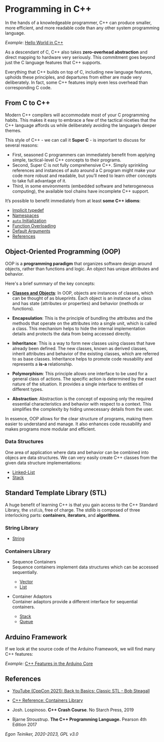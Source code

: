 # Programming in C++

In the hands of a knowledgeable programmer, C++ can produce smaller, more efficient,
and more readable code than any other system programming language.

_Example_: [Hello World in C++](introduction/hello-world/)

As a descendant of C, C++ also takes **zero-overhead abstraction** and direct mapping 
to hardware very seriously. This commitment goes beyond just the C language features 
that C++ supports. 

Everything that C++ builds on top of C, including new language features, upholds these principles, and departures from either are made very deliberately. 
In fact, some C++ features imply even less overhead than corresponding C code.


## From C to C++ 

Modern C++ compilers will accommodate most of your C programming habits. 
This makes it easy to embrace a few of the tactical niceties that the C++ language 
affords us while deliberately avoiding the language’s deeper themes. 

This style of C++ - we can call it **Super C** - is important to discuss for several reasons: 
* First, seasoned C programmers can immediately benefit from applying simple, tactical-level 
  C++ concepts to their programs. 
* Second, Super C is not fully comprehensive C++. Simply sprinkling references and instances of 
  auto around a C program might make your code more robust and readable, but you’ll need 
  to learn other concepts to take full advantage of it. 
* Third, in some environments (embedded software and heterogeneous computing), the 
  available tool chains have incomplete C++ support.

It’s possible to benefit immediately from at least **some C++ idioms**:

* [Implicit typedef](basics/structures/implicit-typedef/)
* [Namespaces](basics/first-steps/namespaces/)
* [`auto` Initialization](basics/first-steps/auto-initialization/)
* [Function Overloading](basics/functions/function-overloading/)
* [Default Arguments](basics/functions/default-arguments/)
* [References](basics/functions/references/)


## Object-Oriented Programming (OOP)

OOP is a **programming paradigm** that organizes software design around objects, 
rather than functions and logic. An object has unique attributes and behavior. 

Here's a brief summary of the key concepts:

* [**Classes and Objects**](basics/classes/): In OOP, objects are instances 
of classes, which can be thought of as blueprints. 
Each object is an instance of a class and has state (attributes or properties) 
and behavior (methods or functions).

* **Encapsulation**: This is the principle of bundling the attributes and the 
methods that operate on the attributes into a single unit, which is called a class. 
This mechanism helps to hide the internal implementation details and protects the data 
from being accessed directly.

* **Inheritance**: This is a way to form new classes using classes that have 
already been defined. The new classes, known as derived classes, inherit attributes 
and behavior of the existing classes, which are referred to as base classes. 
Inheritance helps to promote code reusability and represents a **is-a** relationship.

* **Polymorphism**: This principle allows one interface to be used for a general 
class of actions. The specific action is determined by the exact nature of the 
situation. It provides a single interface to entities of different types.

* **Abstraction**: Abstraction is the concept of exposing only the required essential
characteristics and behavior with respect to a context. This simplifies the complexity 
by hiding unnecessary details from the user.

In essence, OOP allows for the clear structure of programs, making them easier to 
understand and manage. It also enhances code reusability and makes programs more 
modular and efficient.

### Data Structures 
One area of application where data and behavior can be combined into objecs are 
data structures.
We can very easily create C++ classes from the given data structure implementations:

* [Linked-List](datastructures/linked-list/)
* [Stack](datastructures/stack/)


## Standard Template Library (STL)

A huge benefit of learning C++ is that you gain access to the C++ Standard Library, the `stdlib`, free of charge. The stdlib is composed of three interlocking parts: **containers**, **iterators**, and **algorithms**.

### String Library
* [String](stl/string/)


### Containers Library
* Sequence Containers\
  Sequence containers implement data structures which can be accessed sequentially.
  * [Vector](stl/vector/)
  * [List](stl/list/)

* Container Adaptors\
  Container adaptors provide a different interface for sequential containers.

  * [Stack](stl/stack/)
  * [Queue](stl/queue/)


## Arduino Framework
If we look at the source code of the Arduino Framework, we will find many C++ features:

_Example:_ [C++ Features in the Arduino Core](arduino-framework/)


## References

* [YouTube (CppCon 2021): Back to Basics: Classic STL - Bob Steagall](https://youtu.be/tXUXl_RzkAk)

* [C++ Reference: Containers Library](https://en.cppreference.com/w/cpp/container)

* Josh. Lospinoso. **C++ Crash Course**. No Starch Press, 2019 

* Bjarne Stroustrup. **The C++ Programming Language.** Pearson 4th Edition 2017

*Egon Teiniker, 2020-2023, GPL v3.0*

